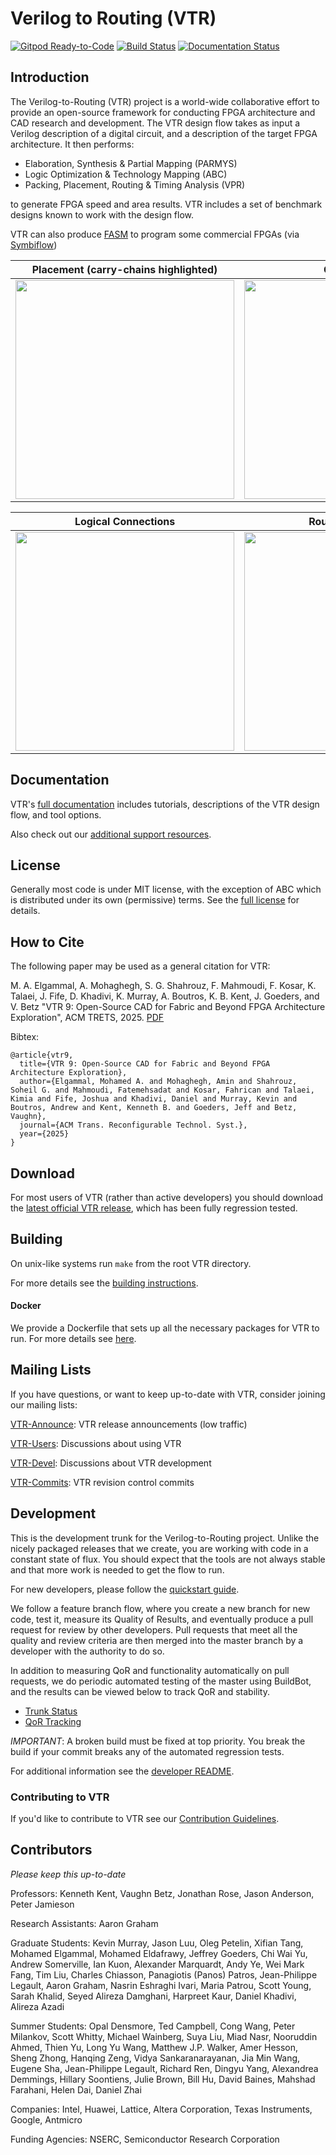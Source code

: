 # Verilog to Routing (VTR)
[![Gitpod Ready-to-Code](https://img.shields.io/badge/Gitpod-Ready--to--Code-blue?logo=gitpod)](https://gitpod.io/#https://github.com/verilog-to-routing/vtr-verilog-to-routing.git)
[![Build Status](https://github.com/verilog-to-routing/vtr-verilog-to-routing/workflows/Test/badge.svg)](https://github.com/verilog-to-routing/vtr-verilog-to-routing/actions?query=workflow%3ATest) [![Documentation Status](https://readthedocs.org/projects/vtr/badge/?version=latest)](http://docs.verilogtorouting.org/en/latest/)

## Introduction
The Verilog-to-Routing (VTR) project is a world-wide collaborative effort to provide an open-source framework for conducting FPGA architecture and CAD research and development.
The VTR design flow takes as input a Verilog description of a digital circuit, and a description of the target FPGA architecture.
It then performs:
  * Elaboration, Synthesis & Partial Mapping (PARMYS)
  * Logic Optimization & Technology Mapping (ABC)
  * Packing, Placement, Routing & Timing Analysis (VPR)

to generate FPGA speed and area results.
VTR includes a set of benchmark designs known to work with the design flow.

VTR can also produce [FASM](https://fasm.readthedocs.io/en/latest/) to program some commercial FPGAs (via [Symbiflow](https://chipsalliance.org/announcement/2022/02/18/chips-alliance-forms-f4pga-workgroup-to-accelerate-adoption-of-open-source-fpga-tooling/))

| Placement (carry-chains highlighted) | Critical Path |
| ------------------------------------ | ------------- |
| <img src="https://verilogtorouting.org/img/des90_placement_macros.gif" width="350"/> | <img src="https://verilogtorouting.org/img/des90_cpd.gif" width="350"/> |

| Logical Connections | Routing Utilziation |
| ------------------- | ------------------- |
| <img src="https://verilogtorouting.org/img/des90_nets.gif" width="350"/> | <img src="https://verilogtorouting.org/img/des90_routing_util.gif" width="350"/> |


## Documentation
VTR's [full documentation](https://docs.verilogtorouting.org) includes tutorials, descriptions of the VTR design flow, and tool options.

Also check out our [additional support resources](SUPPORT.md).

## License
Generally most code is under MIT license, with the exception of ABC which is distributed under its own (permissive) terms.
See the [full license](LICENSE.md) for details.

## How to Cite
The following paper may be used as a general citation for VTR:

M. A. Elgammal, A. Mohaghegh, S. G. Shahrouz, F. Mahmoudi, F. Kosar, K. Talaei, J. Fife, D. Khadivi, K. Murray, A. Boutros, K. B. Kent, J. Goeders, and V. Betz "VTR 9: Open-Source CAD for Fabric and Beyond FPGA Architecture Exploration", ACM TRETS, 2025. [PDF](https://dl.acm.org/doi/epdf/10.1145/3734798)

Bibtex:
```
@article{vtr9,
  title={VTR 9: Open-Source CAD for Fabric and Beyond FPGA Architecture Exploration},
  author={Elgammal, Mohamed A. and Mohaghegh, Amin and Shahrouz, Soheil G. and Mahmoudi, Fatemehsadat and Kosar, Fahrican and Talaei, Kimia and Fife, Joshua and Khadivi, Daniel and Murray, Kevin and Boutros, Andrew and Kent, Kenneth B. and Goeders, Jeff and Betz, Vaughn},
  journal={ACM Trans. Reconfigurable Technol. Syst.},
  year={2025}
}
```

## Download
For most users of VTR (rather than active developers) you should download the [latest official VTR release](https://verilogtorouting.org/download), which has been fully regression tested.

## Building
On unix-like systems run `make` from the root VTR directory.

For more details see the [building instructions](BUILDING.md).

#### Docker
We provide a Dockerfile that sets up all the necessary packages for VTR to run.
For more details see [here](dev/DOCKER_DEPLOY.md).

## Mailing Lists
If you have questions, or want to keep up-to-date with VTR, consider joining our mailing lists:

[VTR-Announce](https://groups.google.com/forum/#!forum/vtr-announce): VTR release announcements (low traffic)

[VTR-Users](https://groups.google.com/forum/#!forum/vtr-users): Discussions about using VTR

[VTR-Devel](https://groups.google.com/forum/#!forum/vtr-devel): Discussions about VTR development

[VTR-Commits](https://groups.google.com/forum/#!forum/vtr-commits): VTR revision control commits

## Development
This is the development trunk for the Verilog-to-Routing project.
Unlike the nicely packaged releases that we create, you are working with code in a constant state of flux.
You should expect that the tools are not always stable and that more work is needed to get the flow to run.

For new developers, please follow the [quickstart guide](https://docs.verilogtorouting.org/en/latest/quickstart/).

We follow a feature branch flow, where you create a new branch for new code, test it, measure its Quality of Results, and eventually produce a pull request for review by other developers. Pull requests that meet all the quality and review criteria are then merged into the master branch by a developer with the authority to do so.

In addition to measuring QoR and functionality automatically on pull requests, we do periodic automated testing of the master using BuildBot, and the results can be viewed below to track QoR and stability.
* [Trunk Status](http://builds.verilogtorouting.org:8080/waterfall)
* [QoR Tracking](http://builds.verilogtorouting.org:8080/)

*IMPORTANT*: A broken build must be fixed at top priority. You break the build if your commit breaks any of the automated regression tests.

For additional information see the [developer README](README.developers.md).

### Contributing to VTR
If you'd like to contribute to VTR see our [Contribution Guidelines](CONTRIBUTING.md).

## Contributors
*Please keep this up-to-date*

Professors: Kenneth Kent, Vaughn Betz, Jonathan Rose, Jason Anderson, Peter Jamieson

Research Assistants: Aaron Graham


Graduate Students: Kevin Murray, Jason Luu, Oleg Petelin, Xifian Tang, Mohamed Elgammal, Mohamed Eldafrawy, Jeffrey Goeders, Chi Wai Yu, Andrew Somerville, Ian Kuon, Alexander Marquardt, Andy Ye, Wei Mark Fang, Tim Liu, Charles Chiasson, Panagiotis (Panos) Patros, Jean-Philippe Legault, Aaron Graham, Nasrin Eshraghi Ivari, Maria Patrou, Scott Young, Sarah Khalid, Seyed Alireza Damghani, Harpreet Kaur, Daniel Khadivi, Alireza Azadi


Summer Students: Opal Densmore, Ted Campbell, Cong Wang, Peter Milankov, Scott Whitty, Michael Wainberg, Suya Liu, Miad Nasr, Nooruddin Ahmed, Thien Yu, Long Yu Wang, Matthew J.P. Walker, Amer Hesson, Sheng Zhong, Hanqing Zeng, Vidya Sankaranarayanan, Jia Min Wang, Eugene Sha, Jean-Philippe Legault, Richard Ren, Dingyu Yang, Alexandrea Demmings, Hillary Soontiens, Julie Brown, Bill Hu, David Baines, Mahshad Farahani, Helen Dai, Daniel Zhai

Companies: Intel, Huawei, Lattice, Altera Corporation, Texas Instruments, Google, Antmicro

Funding Agencies: NSERC, Semiconductor Research Corporation


